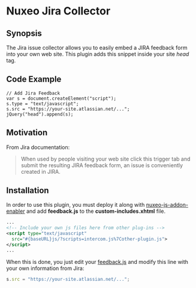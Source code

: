 # Nuxeo Jira Collector

## Synopsis

The Jira issue collector allows you to easily embed a JIRA feedback form into your own web site. This plugin adds this snippet inside your site *head* tag.

## Code Example

``` javacsript
// Add Jira Feedback 
var s = document.createElement("script");
s.type = "text/javascript";
s.src = "https://your-site.atlassian.net/...";
jQuery("head").append(s);
```

## Motivation

From Jira documentation:
> When used by people visiting your web site click this trigger tab and submit the resulting JIRA feedback form, an issue is conveniently created in JIRA.

## Installation

In order to use this plugin, you must deploy it along with [nuxeo-js-addon-enabler](https://github.com/athento/nuxeo-js-addons-enabler) and add **feedback.js** to the **custom-includes.xhtml** file.

``` xml
...
<!-- Include your own js files here from other plug-ins -->
<script type="text/javascript"
  src="#{baseURL}js/?scripts=intercom.js%7Cother-plugin.js">
</script>
...
```

When this is done, you just edit your [feedback.js](src/main/resources/web/nuxeo.war/scripts/feedback.js) and modify this line with your own information from Jira:

``` javascript
s.src = "https://your-site.atlassian.net/...";
``` 
